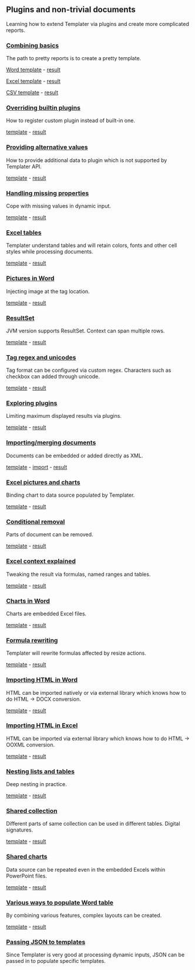 ## Plugins and non-trivial documents

Learning how to extend Templater via plugins and create more complicated reports.

### [Combining basics](FoodOrder%20(.NET)/Readme.md)

The path to pretty reports is to create a pretty template.

[Word template](https://github.com/ngs-doo/TemplaterExamples/raw/master/Intermediate/FoodOrder%20(.NET)/FoodOrder.Web/App_Data/Order.docx) - [result](https://github.com/ngs-doo/TemplaterExamples/raw/master/Intermediate/FoodOrder%20(.NET)/result.docx)

[Excel template](https://github.com/ngs-doo/TemplaterExamples/raw/master/Intermediate/FoodOrder%20(.NET)/FoodOrder.Web/App_Data/Order.xlsx) - [result](https://github.com/ngs-doo/TemplaterExamples/raw/master/Intermediate/FoodOrder%20(.NET)/result.xlsx)

[CSV template](FoodOrder%20(.NET)/FoodOrder.Web/App_Data/Order.csv) - [result](FoodOrder%20(.NET)/result.csv)

### [Overriding builtin plugins](BoolOverride/Readme.md)

How to register custom plugin instead of built-in one.

[template](https://github.com/ngs-doo/TemplaterExamples/raw/master/Intermediate/BoolOverride/template/Bools.docx) - [result](https://github.com/ngs-doo/TemplaterExamples/raw/master/Intermediate/BoolOverride/result.docx)

### [Providing alternative values](AlternativeProperty/Readme.md)

How to provide additional data to plugin which is not supported by Templater API.

[template](https://github.com/ngs-doo/TemplaterExamples/raw/master/Intermediate/AlternativeProperty/template/Fields.docx) - [result](https://github.com/ngs-doo/TemplaterExamples/raw/master/Intermediate/AlternativeProperty/result.docx)

### [Handling missing properties](MissingProperty/Readme.md)

Cope with missing values in dynamic input.

[template](https://github.com/ngs-doo/TemplaterExamples/raw/master/Intermediate/MissingProperty/template/dynamic.docx) - [result](https://github.com/ngs-doo/TemplaterExamples/raw/master/Intermediate/MissingProperty/result.docx)

### [Excel tables](IsoCountries%20(.NET)/Readme.md)

Templater understand tables and will retain colors, fonts and other cell styles while processing documents.

[template](https://github.com/ngs-doo/TemplaterExamples/raw/master/Intermediate/IsoCountries%20(.NET)/Templates/Countries.xlsx) - [result](https://github.com/ngs-doo/TemplaterExamples/raw/master/Intermediate/IsoCountries%20(.NET)/result.xlsx)

### [Pictures in Word](Pictures/Readme.md)

Injecting image at the tag location.

[template](https://github.com/ngs-doo/TemplaterExamples/raw/master/Intermediate/Pictures/template/Pictures.docx) - [result](https://github.com/ngs-doo/TemplaterExamples/raw/master/Intermediate/Pictures/result.docx)

### [ResultSet](ResultSetExample%20(Java)/Readme.md)

JVM version supports ResultSet. Context can span multiple rows.

[template](https://github.com/ngs-doo/TemplaterExamples/raw/master/Intermediate/ResultSetExample%20(Java)/src/main/resources/MyCoffeeTable.xlsx) - [result](https://github.com/ngs-doo/TemplaterExamples/raw/master/Intermediate/ResultSetExample%20(Java)/result.xlsx)

### [Tag regex and unicodes](QuestionnairePlugin/Readme.md)

Tag format can be configured via custom regex. Characters such as checkbox can added through unicode.

[template](https://github.com/ngs-doo/TemplaterExamples/raw/master/Intermediate/QuestionnairePlugin/template/questions.docx) - [result](https://github.com/ngs-doo/TemplaterExamples/raw/master/Intermediate/QuestionnairePlugin/result.docx)

### [Exploring plugins](LimitPlugins/Readme.md)

Limiting maximum displayed results via plugins.

[template](https://github.com/ngs-doo/TemplaterExamples/raw/master/Intermediate/LimitPlugins/template/Limits.docx) - [result](https://github.com/ngs-doo/TemplaterExamples/raw/master/Intermediate/LimitPlugins/result.docx)

### [Importing/merging documents](DocxImport/Readme.md)

Documents can be embedded or added directly as XML.

[template](https://github.com/ngs-doo/TemplaterExamples/raw/master/Intermediate/DocxImport/template/Master.docx) - [import](https://github.com/ngs-doo/TemplaterExamples/raw/master/Intermediate/DocxImport/template/ToImport.docx) - [result](https://github.com/ngs-doo/TemplaterExamples/raw/master/Intermediate/DocxImport/result.docx)

### [Excel pictures and charts](ExchangeRates%20(.NET)/Readme.md)

Binding chart to data source populated by Templater.

[template](https://github.com/ngs-doo/TemplaterExamples/raw/master/Intermediate/ExchangeRates%20(.NET)/Templates/ExchangeRate.xlsx) - [result](https://github.com/ngs-doo/TemplaterExamples/raw/master/Intermediate/ExchangeRates%20(.NET)/result.xlsx)

### [Conditional removal](CollapseRegion/Readme.md)

Parts of document can be removed.

[template](https://github.com/ngs-doo/TemplaterExamples/raw/master/Intermediate/CollapseRegion/template/Collapse.docx) - [result](https://github.com/ngs-doo/TemplaterExamples/raw/master/Intermediate/CollapseRegion/result.docx)

### [Excel context explained](ExcelContextRules/Readme.md)

Tweaking the result via formulas, named ranges and tables.

[template](https://github.com/ngs-doo/TemplaterExamples/raw/master/Intermediate/ExcelContextRules/template/flattening.xlsx) - [result](https://github.com/ngs-doo/TemplaterExamples/raw/master/Intermediate/ExcelContextRules/result.xlsx)

### [Charts in Word](ChartExample/Readme.md)

Charts are embedded Excel files.

[template](https://github.com/ngs-doo/TemplaterExamples/raw/master/Intermediate/ChartExample/template/Charts.docx) - [result](https://github.com/ngs-doo/TemplaterExamples/raw/master/Intermediate/ChartExample/result.docx)

### [Formula rewriting](Formulas/Readme.md)

Templater will rewrite formulas affected by resize actions.

[template](https://github.com/ngs-doo/TemplaterExamples/raw/master/Intermediate/Formulas/template/Formulas.xlsx) - [result](https://github.com/ngs-doo/TemplaterExamples/raw/master/Intermediate/Formulas/result.xlsx)

### [Importing HTML in Word](HtmlToWord/Readme.md)

HTML can be imported natively or via external library which knows how to do HTML -> DOCX conversion.

[template](https://github.com/ngs-doo/TemplaterExamples/raw/master/Intermediate/HtmlToWord/template/template.docx) - [result](https://github.com/ngs-doo/TemplaterExamples/raw/master/Intermediate/HtmlToWord/result.docx)

### [Importing HTML in Excel](HtmlToExcel/Readme.md)

HTML can be imported via external library which knows how to do HTML -> OOXML conversion.

[template](https://github.com/ngs-doo/TemplaterExamples/raw/master/Intermediate/HtmlToExcel/template/Document.xlsx) - [result](https://github.com/ngs-doo/TemplaterExamples/raw/master/Intermediate/HtmlToExcel/result.xlsx)

### [Nesting lists and tables](ListsAndTables/Readme.md)

Deep nesting in practice.

[template](https://github.com/ngs-doo/TemplaterExamples/raw/master/Intermediate/ListsAndTables/template/Nesting.docx) - [result](https://github.com/ngs-doo/TemplaterExamples/raw/master/Intermediate/ListsAndTables/result.docx)

### [Shared collection](SharedCollection/Readme.md)

Different parts of same collection can be used in different tables. Digital signatures.

[template](https://github.com/ngs-doo/TemplaterExamples/raw/master/Intermediate/SharedCollection/template/TwoTables.docx) - [result](https://github.com/ngs-doo/TemplaterExamples/raw/master/Intermediate/SharedCollection/result.docx)

### [Shared charts](SharedCharts/Readme.md)

Data source can be repeated even in the embedded Excels within PowerPoint files.

[template](https://github.com/ngs-doo/TemplaterExamples/raw/master/Intermediate/SharedCharts/template/charts.pptx) - [result](https://github.com/ngs-doo/TemplaterExamples/raw/master/Intermediate/SharedCharts/result.pptx)

### [Various ways to populate Word table](WordTables/Readme.md)

By combining various features, complex layouts can be created.

[template](https://github.com/ngs-doo/TemplaterExamples/raw/master/Intermediate/WordTables/template/Tables.docx) - [result](https://github.com/ngs-doo/TemplaterExamples/raw/master/Intermediate/WordTables/result.docx)

### [Passing JSON to templates](TemplaterJson/Readme.md)

Since Templater is very good at processing dynamic inputs, JSON can be passed in to populate specific templates.
